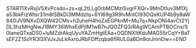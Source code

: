 $START$IXvRsjV5XvPcsdo+zs+qL2tLLg0rbMCMziSvgrFXQr+9MnDtIuv3M1Xja53bkFizWtsr31m8lSBkDi3MMdzIq+6YI69g3R9lvMnlCl93OQxKUP4b9y8aW84OJV9NXvDXQW42CMs+h2uheH4hoZxEGPknM+Mu7q+NkpONi4avCt2YjDL3hzMHgNwJ1BMY36WhxEdPjIM1wB7nJQOZFQ3/RAgWCAmPTBOCnx/S0laneQTxaDS0+luMZdrAkqUyuYAZmHgtEAa+0QDNXItKduMAG55rCqY+BaTsEF2Z1SoYR3l3XVJxJuLkAxroJRbFDffzqba6flRUL0aBDn9orJmnDw==$END$